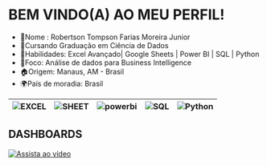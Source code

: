 
# BEM VINDO(A) AO MEU PERFIL!

- 📌Nome : Robertson Tompson Farias Moreira Junior
- 📙Cursando Graduação em Ciência de Dados
- 💼Habilidades: Excel Avançado| Google Sheets | Power BI | SQL | Python
- 🎯Foco: Análise de dados para Business Intelligence
- 🏠Origem: Manaus, AM - Brasil
- 🌍País de moradia: Brasil


|![EXCEL](https://img.shields.io/badge/-Excel-1F6E42?logo=xstate&logoColor=white)| ![SHEET](https://img.shields.io/badge/-Google_Sheet-107C41?logo=googlesheets&logoColor=white)|![powerbi](https://img.shields.io/badge/-Power_BI-F9CC42?logo=powerbi&logoColor=3E4555)|![SQL](https://img.shields.io/badge/-MySQL-4A7DA4?logo=mysql&logoColor=white)|![Python](https://img.shields.io/badge/-Python-3979AF?logo=python&logoColor=FFD347)|
|--|--|--|--|--|

## DASHBOARDS
[![Assista ao vídeo](https://lh3.googleusercontent.com/d/1qVqbmwvF4jjk6v4OdEd18Sv5fnJ-6R_9=w1000)](https://youtu.be/vt5fpE0bzSY)
